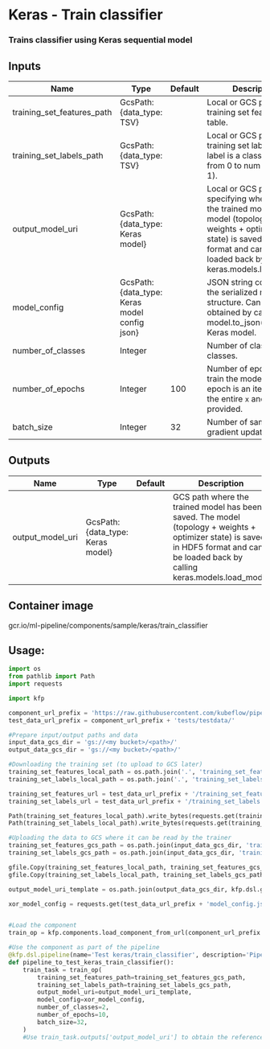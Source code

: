 # Keras - Train classifier
### Trains classifier using Keras sequential model

## Inputs
|Name|Type|Default|Description|
|---|---|---|---|
|training_set_features_path|GcsPath: {data_type: TSV}||Local or GCS path to the training set features table.|
|training_set_labels_path|GcsPath: {data_type: TSV}||Local or GCS path to the training set labels (each label is a class index from 0 to num-classes - 1).|
|output_model_uri|GcsPath: {data_type: Keras model}||Local or GCS path specifying where to save the trained model. The model (topology + weights + optimizer state) is saved in HDF5 format and can be loaded back by calling keras.models.load_model|
|model_config|GcsPath: {data_type: Keras model config json}||JSON string containing the serialized model structure. Can be obtained by calling model.to_json() on a Keras model.|
|number_of_classes|Integer||Number of classifier classes.|
|number_of_epochs|Integer|100|Number of epochs to train the model. An epoch is an iteration over the entire `x` and `y` data provided.|
|batch_size|Integer|32|Number of samples per gradient update|

## Outputs
|Name|Type|Default|Description|
|---|---|---|---|
|output_model_uri|GcsPath: {data_type: Keras model}||GCS path where the trained model has been saved. The model (topology + weights + optimizer state) is saved in HDF5 format and can be loaded back by calling keras.models.load_model|

## Container image
gcr.io/ml-pipeline/components/sample/keras/train_classifier

## Usage:

```python
import os
from pathlib import Path
import requests

import kfp

component_url_prefix = 'https://raw.githubusercontent.com/kubeflow/pipelines/master/components/sample/keras/train_classifier/'
test_data_url_prefix = component_url_prefix + 'tests/testdata/'

#Prepare input/output paths and data
input_data_gcs_dir = 'gs://<my bucket>/<path>/'
output_data_gcs_dir = 'gs://<my bucket>/<path>/'

#Downloading the training set (to upload to GCS later)
training_set_features_local_path = os.path.join('.', 'training_set_features.tsv')
training_set_labels_local_path = os.path.join('.', 'training_set_labels.tsv')

training_set_features_url = test_data_url_prefix + '/training_set_features.tsv'
training_set_labels_url = test_data_url_prefix + '/training_set_labels.tsv'

Path(training_set_features_local_path).write_bytes(requests.get(training_set_features_url).content)
Path(training_set_labels_local_path).write_bytes(requests.get(training_set_labels_url).content)

#Uploading the data to GCS where it can be read by the trainer
training_set_features_gcs_path = os.path.join(input_data_gcs_dir, 'training_set_features.tsv')
training_set_labels_gcs_path = os.path.join(input_data_gcs_dir, 'training_set_labels.tsv')

gfile.Copy(training_set_features_local_path, training_set_features_gcs_path)
gfile.Copy(training_set_labels_local_path, training_set_labels_gcs_path)

output_model_uri_template = os.path.join(output_data_gcs_dir, kfp.dsl.get_run_information_placeholder('EXECUTION_ID'), 'output_model_uri', 'data')

xor_model_config = requests.get(test_data_url_prefix + 'model_config.json').content


#Load the component
train_op = kfp.components.load_component_from_url(component_url_prefix + 'component.yaml')

#Use the component as part of the pipeline
@kfp.dsl.pipeline(name='Test keras/train_classifier', description='Pipeline to test keras/train_classifier component')
def pipeline_to_test_keras_train_classifier():
    train_task = train_op(
        training_set_features_path=training_set_features_gcs_path,
        training_set_labels_path=training_set_labels_gcs_path,
        output_model_uri=output_model_uri_template,
        model_config=xor_model_config,
        number_of_classes=2,
        number_of_epochs=10,
        batch_size=32,
    )
    #Use train_task.outputs['output_model_uri'] to obtain the reference to the trained model URI that can be a passed to other pipeline tasks (e.g. for prediction or analysis)
```
